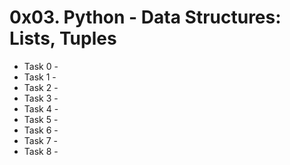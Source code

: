 # 0x03. Python - Data Structures: Lists, Tuples

* Task 0 -
* Task 1 -
* Task 2 -
* Task 3 -
* Task 4 -
* Task 5 -
* Task 6 -
* Task 7 -
* Task 8 -


